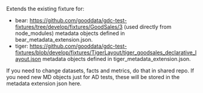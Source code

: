 Extends the existing fixture for:

-   bear: https://github.com/gooddata/gdc-test-fixtures/tree/develop/fixtures/GoodSales/3 (used directly from node_modules)
    metadata objects defined in bear_metadata_extension.json.
-   tiger: https://github.com/gooddata/gdc-test-fixtures/blob/develop/fixtures/TigerLayout/tiger_goodsales_declarative_layout.json
    metadata objects defined in tiger_metadata_extension.json.

If you need to change datasets, facts and metrics, do that in shared repo.
If you need new MD objects just for AD tests, these will be stored in the metadata extension json here.
